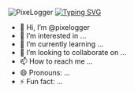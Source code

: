 ![PixeLogger](https://cdn.discordapp.com/attachments/1171199173736013844/1248653740844781689/PixeLogger-Banner.jpg?ex=666472ea&is=6663216a&hm=171024a266606fff2fd53d57f3fb88bb69f2e55b8c3990485e02fe958bcf34a6&)
[![Typing SVG](https://readme-typing-svg.demolab.com/?lines=First+line+of+text;Second+line+of+text)](https://git.io/typing-svg)
- 👋 Hi, I’m @pixelogger
- 👀 I’m interested in ...
- 🌱 I’m currently learning ...
- 💞️ I’m looking to collaborate on ...
- 📫 How to reach me ...
- 😄 Pronouns: ...
- ⚡ Fun fact: ...

<!---
pixelogger/pixelogger is a ✨ special ✨ repository because its `README.md` (this file) appears on your GitHub profile.
You can click the Preview link to take a look at your changes.
--->
